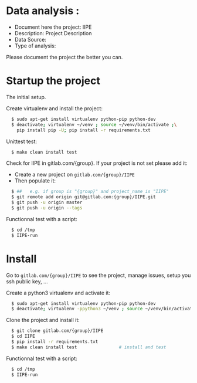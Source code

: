 # Data analysis :
- Document here the project: IIPE
- Description: Project Description
- Data Source:
- Type of analysis:

Please document the project the better you can.

# Startup the project

The initial setup.

Create virtualenv and install the project:
```bash
  $ sudo apt-get install virtualenv python-pip python-dev
  $ deactivate; virtualenv ~/venv ; source ~/venv/bin/activate ;\
    pip install pip -U; pip install -r requirements.txt
```

Unittest test:
```bash
  $ make clean install test
```

Check for IIPE in gitlab.com/{group}.
If your project is not set please add it:

- Create a new project on `gitlab.com/{group}/IIPE`
- Then populate it:

```bash
  $ ##   e.g. if group is "{group}" and project_name is "IIPE"
  $ git remote add origin git@gitlab.com:{group}/IIPE.git
  $ git push -u origin master
  $ git push -u origin --tags
```

Functionnal test with a script:
```bash
  $ cd /tmp
  $ IIPE-run
```
# Install
Go to `gitlab.com/{group}/IIPE` to see the project, manage issues,
setup you ssh public key, ...

Create a python3 virtualenv and activate it:
```bash
  $ sudo apt-get install virtualenv python-pip python-dev
  $ deactivate; virtualenv -ppython3 ~/venv ; source ~/venv/bin/activate
```

Clone the project and install it:
```bash
  $ git clone gitlab.com/{group}/IIPE
  $ cd IIPE
  $ pip install -r requirements.txt
  $ make clean install test                # install and test
```
Functionnal test with a script:
```bash
  $ cd /tmp
  $ IIPE-run
```
